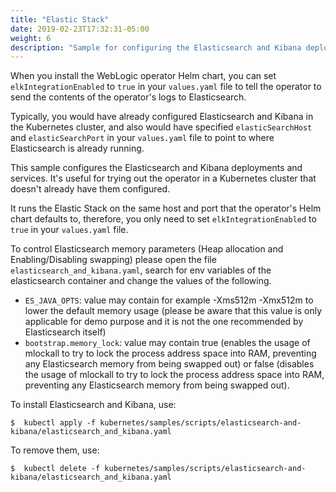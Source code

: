 ```yaml
---
title: "Elastic Stack"
date: 2019-02-23T17:32:31-05:00
weight: 6
description: "Sample for configuring the Elasticsearch and Kibana deployments and services for the operator's logs."
---
```



When you install the WebLogic operator Helm chart, you can set
`elkIntegrationEnabled` to `true` in your `values.yaml` file to tell the operator to send the contents of the operator's logs to Elasticsearch.

Typically, you would have already configured Elasticsearch and Kibana in the
Kubernetes cluster, and also would have specified `elasticSearchHost` and `elasticSearchPort` in your `values.yaml` file to point to where Elasticsearch is already running.

This sample configures the Elasticsearch and Kibana deployments and services.
It's useful for trying out the operator in a Kubernetes cluster that doesn't already
have them configured.

It runs the Elastic Stack on the same host and port that the operator's Helm chart defaults
to, therefore, you only need to set `elkIntegrationEnabled` to `true` in your
`values.yaml` file.

To control Elasticsearch memory parameters (Heap allocation and Enabling/Disabling swapping) please open the file `elasticsearch_and_kibana.yaml`, search for env variables of the elasticsearch container and change the values of the following.

* `ES_JAVA_OPTS`: value may contain for example -Xms512m -Xmx512m to lower the default memory usage (please be aware that this value is only applicable for demo purpose and it is not the one recommended by Elasticsearch itself)
* `bootstrap.memory_lock`: value may contain true (enables the usage of mlockall to try to lock the process address space into RAM, preventing any Elasticsearch memory from being swapped out) or false (disables the usage of mlockall to try to lock the process address space into RAM, preventing any Elasticsearch memory from being swapped out).

To install Elasticsearch and Kibana, use:
```
$  kubectl apply -f kubernetes/samples/scripts/elasticsearch-and-kibana/elasticsearch_and_kibana.yaml
```

To remove them, use:
```
$  kubectl delete -f kubernetes/samples/scripts/elasticsearch-and-kibana/elasticsearch_and_kibana.yaml
```
